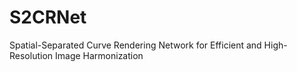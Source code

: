 # S2CRNet
Spatial-Separated Curve Rendering Network for Efficient and High-Resolution Image Harmonization
